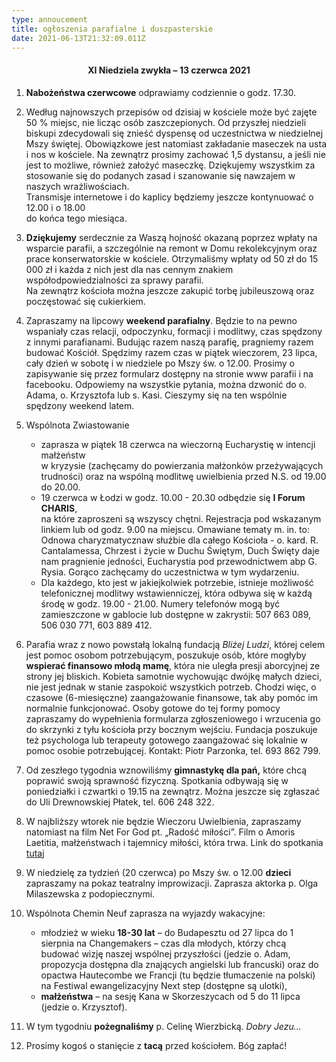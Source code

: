 ```yaml
---
type: annoucement
title: ogłoszenia parafialne i duszpasterskie
date: 2021-06-13T21:32:09.011Z
---
```

<!--StartFragment-->

<h4 style="text-align:center;">XI Niedziela zwykła – 13 czerwca 2021</h4>

1. **Nabożeństwa czerwcowe** odprawiamy codziennie o godz. 17.30.
2. Według najnowszych przepisów od dzisiaj w kościele może być zajęte 50 % miejsc, nie licząc osób zaszczepionych. Od przyszłej niedzieli biskupi zdecydowali się znieść dyspensę od uczestnictwa w niedzielnej Mszy świętej. Obowiązkowe jest natomiast zakładanie maseczek na usta i nos w kościele. Na zewnątrz prosimy zachować 1,5 dystansu, a jeśli nie jest to możliwe, również założyć maseczkę. Dziękujemy wszystkim za stosowanie się do podanych zasad i szanowanie się nawzajem w naszych wrażliwościach.\
   Transmisje internetowe i do kaplicy będziemy jeszcze kontynuować o 12.00 i o 18.00\
   do końca tego miesiąca.
3. **Dziękujemy** serdecznie za Waszą hojność okazaną poprzez wpłaty na wsparcie parafii, a szczególnie na remont w Domu rekolekcyjnym oraz prace konserwatorskie w kościele. Otrzymaliśmy wpłaty od 50 zł do 15 000 zł i każda z nich jest dla nas cennym znakiem współodpowiedzialności za sprawy parafii.\
   Na zewnątrz kościoła można jeszcze zakupić torbę jubileuszową oraz poczęstować się cukierkiem.
4. Zapraszamy na lipcowy **weekend parafialny**. Będzie to na pewno wspaniały czas relacji, odpoczynku, formacji i modlitwy, czas spędzony z innymi parafianami. Budując razem naszą parafię, pragniemy razem budować Kościół. Spędzimy razem czas w piątek wieczorem, 23 lipca, cały dzień w sobotę i w niedziele po Mszy św. o 12.00. Prosimy o zapisywanie się przez formularz dostępny na stronie www parafii i na facebooku. Odpowiemy na wszystkie pytania, można dzwonić do o. Adama, o. Krzysztofa lub s. Kasi. Cieszymy się na ten wspólnie spędzony weekend latem.
5. Wspólnota Zwiastowanie

   * zaprasza w piątek 18 czerwca na wieczorną Eucharystię w intencji małżeństw\
     w kryzysie (zachęcamy do powierzania małżonków przeżywających trudności) oraz na wspólną modlitwę uwielbienia przed N.S. od 19.00 do 20.00.
   * 19 czerwca w Łodzi w godz. 10.00 - 20.30 odbędzie się **I Forum CHARIS**,\
     na które zaproszeni są wszyscy chętni. Rejestracja pod wskazanym linkiem lub od godz. 9.00 na miejscu. Omawiane tematy m. in. to: Odnowa charyzmatycznaw służbie dla całego Kościoła - o. kard. R. Cantalamessa, Chrzest i życie w Duchu Świętym, Duch Święty daje nam pragnienie jedności, Eucharystia pod przewodnictwem abp G. Rysia. Gorąco zachęcamy do uczestnictwa w tym wydarzeniu.
   * Dla każdego, kto jest w jakiejkolwiek potrzebie, istnieje możliwość telefonicznej modlitwy wstawienniczej, która odbywa się w każdą środę w godz. 19.00 - 21.00. Numery telefonów mogą być zamieszczone w gablocie lub dostępne w zakrystii: 507 663 089, 506 030 771, 603 889 412.
6. Parafia wraz z nowo powstałą lokalną fundacją *Bliżej Ludzi*, której celem jest pomoc osobom potrzebującym, poszukuje osób, które mogłyby **wspierać finansowo młodą mamę**, która nie uległa presji aborcyjnej ze strony jej bliskich. Kobieta samotnie wychowując dwójkę małych dzieci, nie jest jednak w stanie zaspokoić wszystkich potrzeb. Chodzi więc, o czasowe (6-miesięczne) zaangażowanie finansowe, tak aby pomóc im normalnie funkcjonować. Osoby gotowe do tej formy pomocy zapraszamy do wypełnienia formularza zgłoszeniowego i wrzucenia go do skrzynki z tyłu kościoła przy bocznym wejściu. Fundacja poszukuje też psychologa lub terapeuty gotowego zaangażować się lokalnie w pomoc osobie potrzebującej. Kontakt: Piotr Parzonka, tel. 693 862 799.
7. Od zeszłego tygodnia wznowiliśmy **gimnastykę dla pań,** które chcą poprawić swoją sprawność fizyczną. Spotkania odbywają się w poniedziałki i czwartki o 19.15 na zewnątrz. Można jeszcze się zgłaszać do Uli Drewnowskiej Płatek, tel. 606 248 322.
8. W najbliższy wtorek nie będzie Wieczoru Uwielbienia, zapraszamy natomiast na film Net For God pt. „Radość miłości”. Film o Amoris Laetitia, małżeństwach i tajemnicy miłości, która trwa. Link do spotkania [tutaj](<1. https://us02web.zoom.us/j/83290721595?pwd=OVVTTVRYUi8zK2VVNTNINmhZNjVEQT09>)
9. W niedzielę za tydzień (20 czerwca) po Mszy św. o 12.00 **dzieci** zapraszamy na pokaz teatralny improwizacji. Zaprasza aktorka p. Olga Milaszewska z podopiecznymi.
10. Wspólnota Chemin Neuf zaprasza na wyjazdy wakacyjne:

    * młodzież w wieku **18-30 lat** – do Budapesztu od 27 lipca do 1 sierpnia na Changemakers – czas dla młodych, którzy chcą budować wizję naszej wspólnej przyszłości (jedzie o. Adam, propozycja dostępna dla znających angielski lub francuski) oraz do opactwa Hautecombe we Francji (tu będzie tłumaczenie na polski) na Festiwal ewangelizacyjny Next step (dostępne są ulotki),
    * **małżeństwa** – na sesję Kana w Skorzeszycach od 5 do 11 lipca (jedzie o. Krzysztof).
11. W tym tygodniu **pożegnaliśmy** p. Celinę Wierzbicką. *Dobry Jezu…*
12. Prosimy kogoś o stanięcie z **tacą** przed kościołem. Bóg zapłać!

<!--EndFragment-->